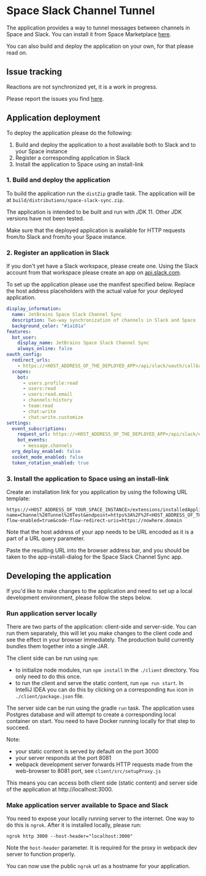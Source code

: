 # Space Slack Channel Tunnel

The application provides a way to tunnel messages between channels in Space and Slack. You can install it from Space
Marketplace [here](https://plugins.jetbrains.com/plugin/19410-slack-channel-tunnel-beta).

You can also build and deploy the application on your own, for that please read on.

## Issue tracking

Reactions are not synchronized yet, it is a work in progress.

Please report the issues you find [here](https://youtrack.jetbrains.com/issues/SPACE).

## Application deployment

To deploy the application please do the following:

1. Build and deploy the application to a host available both to Slack and to your Space instance
2. Register a corresponding application in Slack
3. Install the application to Space using an install-link

### 1. Build and deploy the application

To build the application run the `distZip` gradle task. The application will be at `build/distributions/space-slack-sync.zip`.

The application is intended to be built and run with JDK 11. Other JDK versions have not been tested.

Make sure that the deployed application is available for HTTP requests from/to Slack and from/to your Space instance.

### 2. Register an application in Slack

If you don't yet have a Slack workspace, please create one. Using the Slack account from that workspace please
create an app on [api.slack.com](https://api.slack.com).

To set up the application please use the manifest specified below. Replace the host address placeholders with the
actual value for your deployed application.  

```yaml
display_information:
  name: JetBrains Space Slack Channel Sync
  description: Two-way synchronization of channels in Slack and Space
  background_color: "#1a181a"
features:
  bot_user:
    display_name: JetBrains Space Slack Channel Sync
    always_online: false
oauth_config:
  redirect_urls:
    - https://<HOST_ADDRESS_OF_THE_DEPLOYED_APP>/api/slack/oauth/callback
  scopes:
    bot:
      - users.profile:read
      - users:read
      - users:read.email
      - channels:history
      - team:read
      - chat:write
      - chat:write.customize
settings:
  event_subscriptions:
    request_url: https://<HOST_ADDRESS_OF_THE_DEPLOYED_APP>/api/slack/events
    bot_events:
      - message.channels
  org_deploy_enabled: false
  socket_mode_enabled: false
  token_rotation_enabled: true
```

### 3. Install the application to Space using an install-link

Create an installation link for you application by using the following URL template:

```
https://<HOST_ADDRESS_OF_YOUR_SPACE_INSTANCE>/extensions/installedApplications/new?name=Channel%20Tunnel%20Test&endpoint=https%3A%2F%2F<HOST_ADDRESS_OF_THE_DEPLOYED_APP_URL_ENCODED>%2Fapi%2Fspace&code-flow-enabled=true&code-flow-redirect-uris=https://nowhere.domain
```

Note that the host address of your app needs to be URL encoded as it is a part of a URL query parameter.

Paste the resulting URL into the browser address bar, and you should be taken to the app-install-dialog 
for the Space Slack Channel Sync app.

## Developing the application

If you'd like to make changes to the application and need to set up a local development environment, please follow
the steps below.

### Run application server locally

There are two parts of the application: client-side and server-side. You can run them separately, this will
let you make changes to the client code and see the effect in your browser immediately. The production build currently 
bundles them together into a single JAR.

The client side can be run using `npm`:
- to initialize node modules, run `npm install` in the `./client` directory. You only need to do this once.
- to run the client and serve the static content, run `npm run start`. In IntelliJ IDEA you can do this by clicking
on a corresponding `Run` icon in `./client/package.json` file.

The server side can be run using the gradle `run` task. The application uses Postgres database and will attempt to
create a corresponding local container on start. You need to have Docker running locally for that step to succeed.

Note:

- your static content is served by default on the port 3000
- your server responds at the port 8081
- webpack development server forwards HTTP requests made from the web-browser to 8081 port, see `client/src/setupProxy.js`

This means you can access both client side (static content) and server side of the application at http://localhost:3000.

### Make application server available to Space and Slack

You need to expose your locally running server to the internet. One way to do this is `ngrok`. After it is installed
locally, please run:

```shell
ngrok http 3000 --host-header="localhost:3000"
```

Note the `host-header` parameter. It is required for the proxy in webpack dev server to function properly.

You can now use the public `ngrok` url as a hostname for your application.